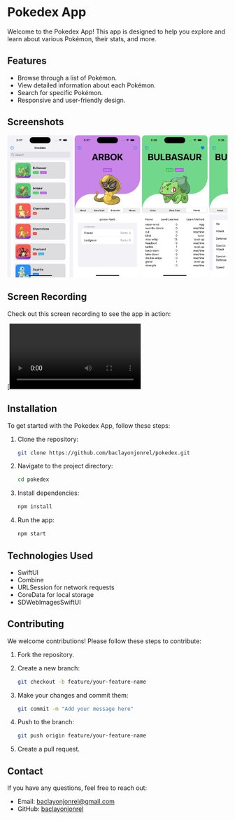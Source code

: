 # Pokedex App

Welcome to the Pokedex App! This app is designed to help you explore and learn about various Pokémon, their stats, and more.

## Features

- Browse through a list of Pokémon.
- View detailed information about each Pokémon.
- Search for specific Pokémon.
- Responsive and user-friendly design.

## Screenshots

<div style="overflow-x: scroll; white-space: nowrap;">
    <img src="https://github.com/baclayonjonrel/Pokedex/blob/168a541d18a2e43016d2ac3ae94e5d859d33a58f/images/SimulatorScreenshot1.png" alt="Home Screen" width="150"/>
    <img src="https://github.com/baclayonjonrel/Pokedex/blob/763edfd52fb0d2cc6da64a19bc6e88b4f6d90ee1/images/SimulatorScreenshot2.png" alt="Home Screen" width="150"/>
    <img src="https://github.com/baclayonjonrel/Pokedex/blob/763edfd52fb0d2cc6da64a19bc6e88b4f6d90ee1/images/SimulatorScreenshot3.png" alt="Home Screen" width="150"/>
    <img src="https://github.com/baclayonjonrel/Pokedex/blob/763edfd52fb0d2cc6da64a19bc6e88b4f6d90ee1/images/SimulatorScreenshot4.png" alt="Home Screen" width="150"/>
    <img src="https://github.com/baclayonjonrel/Pokedex/blob/763edfd52fb0d2cc6da64a19bc6e88b4f6d90ee1/images/SimulatorScreenshot5.png" alt="Home Screen" width="150"/>
    <img src="https://github.com/baclayonjonrel/Pokedex/blob/763edfd52fb0d2cc6da64a19bc6e88b4f6d90ee1/images/SimulatorScreenshot6.png" alt="Home Screen" width="150"/>
    <img src="https://github.com/baclayonjonrel/Pokedex/blob/763edfd52fb0d2cc6da64a19bc6e88b4f6d90ee1/images/SimulatorScreenshot7.png" alt="Home Screen" width="150"/>
    <img src="https://github.com/baclayonjonrel/Pokedex/blob/763edfd52fb0d2cc6da64a19bc6e88b4f6d90ee1/images/SimulatorScreenshot8.png" alt="Home Screen" width="150"/>
    <img src="https://github.com/baclayonjonrel/Pokedex/blob/763edfd52fb0d2cc6da64a19bc6e88b4f6d90ee1/images/SimulatorScreenshot9.png" alt="Home Screen" width="150"/>
    <img src="https://github.com/baclayonjonrel/Pokedex/blob/763edfd52fb0d2cc6da64a19bc6e88b4f6d90ee1/images/SimulatorScreenshot10.png" alt="Home Screen" width="150"/>
</div>

## Screen Recording

Check out this screen recording to see the app in action:

[![Screen Recording](https://github.com/baclayonjonrel/Pokedex/blob/763edfd52fb0d2cc6da64a19bc6e88b4f6d90ee1/images/SimulatorScreenRecording.mp4)

## Installation

To get started with the Pokedex App, follow these steps:

1. Clone the repository:
    ```bash
    git clone https://github.com/baclayonjonrel/pokedex.git
    ```

2. Navigate to the project directory:
    ```bash
    cd pokedex
    ```

3. Install dependencies:
    ```bash
    npm install
    ```

4. Run the app:
    ```bash
    npm start
    ```

## Technologies Used

- SwiftUI
- Combine
- URLSession for network requests
- CoreData for local storage
- SDWebImagesSwiftUI

## Contributing

We welcome contributions! Please follow these steps to contribute:

1. Fork the repository.
2. Create a new branch:
    ```bash
    git checkout -b feature/your-feature-name
    ```

3. Make your changes and commit them:
    ```bash
    git commit -m "Add your message here"
    ```

4. Push to the branch:
    ```bash
    git push origin feature/your-feature-name
    ```

5. Create a pull request.

## Contact

If you have any questions, feel free to reach out:

- Email: [baclayonjonrel@gmail.com](mailto:baclayonjonrel@gmail.com)
- GitHub: [baclayonjonrel](https://github.com/baclayonjonrel)

